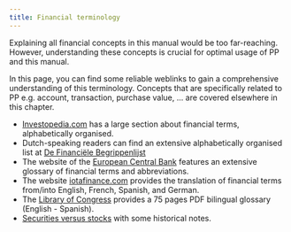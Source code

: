 ```yaml
---
title: Financial terminology
---
```

Explaining all financial concepts in this manual would be too far-reaching. However, understanding these concepts is crucial for optimal usage of PP and this manual.

In this page, you can find some reliable weblinks to gain a comprehensive understanding of this terminology. Concepts that are specifically related to PP e.g. account, transaction, purchase value, ... are covered elsewhere in this chapter.

- [Investopedia.com](https://www.investopedia.com/financial-term-dictionary-4769738) has a large section about financial terms, alphabetically organised.
- Dutch-speaking readers can find an extensive alphabetically organised list at [De Financiële Begrippenlijst](https://www.dfbonline.nl/)
- The website of the [European Central Bank](https://www.ecb.europa.eu/services/glossary/html/glosse.en.html) features an extensive glossary of financial terms and abbreviations.
- The website [iotafinance.com](https://www.iotafinance.com/en/Translations-of-Financial-Terms.html) provides the translation of financial terms from/into English, French, Spanish, and German.
- The [Library of Congress](https://www.loc.gov/static/services/federal-research-division/our-federal-research/documents/ENG-SPA-glossary.pdf) provides a 75 pages PDF bilingual glossary (English - Spanish).
- [Securities versus stocks](https://analyzingalpha.com/securities-vs-stocks#Stocks_Vs_Other_Types_of_Securities) with some historical notes.




